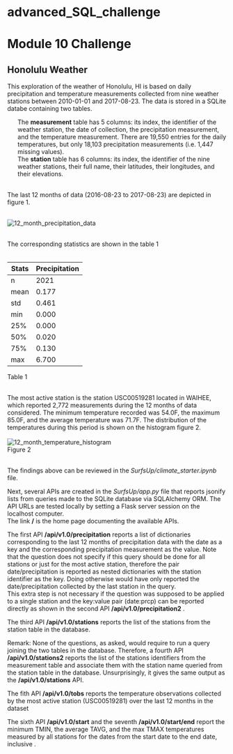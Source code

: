 # advanced_SQL_challenge
<h1>Module 10 Challenge</h1>

<h2>Honolulu Weather</h2>

This exploration of the weather of Honolulu, HI is based on daily precipitation and temperature measurements collected from nine weather stations between 2010-01-01 and 2017-08-23.
The data is stored in a SQLite databe containing two tables.
<ul>
The <b>measurement</b> table has 5 columns: its index, the identifier of the weather station, the date of collection, the precipitation measurement, and the temperature measurement.
There are 19,550 entries for the daily temperatures, but only 18,103 precipitation measurements (i.e. 1,447 missing values). <br>
The <b>station</b> table has 6 columns: its index, the identifier of the nine weather stations, their full name, their latitudes, their longitudes, and their elevations.
</ul>
<br>
The last 12 months of data (2016-08-23 to 2017-08-23) are depicted in figure 1.

<br>![12_month_precipitation_data](https://github.com/xoffvsg/advanced_SQL_challenge/assets/141395221/94e5e1e7-327d-4a59-bc0b-16343e549f75)
<br><br>

The corresponding statistics are shown in the table 1
<br><br>

Stats|Precipitation
--- | ---
n	|2021
mean	|0.177
std|	0.461
min	|0.000
25%	|0.000
50%	|0.020
75%	|0.130
max	|6.700

Table 1
<br><br>

The most active station is the station USC00519281 located in WAIHEE, which reported 2,772 measurements during the 12 months of data considered. The minimum temperature recorded was 54.0F, the maximum 85.0F, and the average temperature was 71.7F. The distribution of the temperatures during this period is shown on the histogram figure 2. <br>
<br>
![12_month_temperature_histogram](https://github.com/xoffvsg/advanced_SQL_challenge/assets/141395221/5f2887a9-1081-426f-a133-18f36ce1fc0e)
<br>
Figure 2
<br><br>

The findings above can be reviewed in the <i>SurfsUp/climate_starter.ipynb</i> file.
<br>

Next, several APIs are created in the <i> SurfsUp/app.py </i> file that reports jsonify lists from queries made to the SQLite database via SQLAlchemy ORM. The API URLs are tested locally by setting a Flask server session on the localhost computer.
<br>
The link **/** is the home page documenting the available APIs.<br>

The first API **/api/v1.0/precipitation** reports a list of dictionaries corresponding to the last 12 months of precipitation data with the date as a key and the corresponding precipitation measurement as the value. Note that the question does not specify if this query should be done for all stations or just for the most active station, therefore the pair date/precipitation is reported as nested dictionaries with the station identifier as the key. Doing otherwise would have only reported the date/precipitation collected by the last station in the query. <br>
This extra step is not necessary if the question was supposed to be applied to a single station and the key:value pair (date:prcp) can be reported directly as shown in the second API **/api/v1.0/precipitation2** . <br>

The third API **/api/v1.0/stations** reports the list of the stations from the station table in the database.<br>

Remark: None of the questions, as asked, would require to run a query joining the two tables in the database. Therefore, a fourth API **/api/v1.0/stations2** reports the list of the stations identifiers from the measurement table and associate them with the station name queried from the station table in the database. Unsurprisingly, it gives the same output as the **/api/v1.0/stations** API.<br>

The fith API **/api/v1.0/tobs** reports the temperature observations collected by the most active station (USC00519281) over the last 12 months in the dataset<br>

The sixth API **/api/v1.0/start** and the seventh  **/api/v1.0/start/end** report the minimum TMIN, the average TAVG, and the max TMAX temperatures measured by all stations for the dates from the start date to the end date, inclusive .<br>




